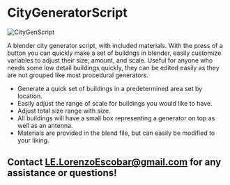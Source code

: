 # CityGeneratorScript

![CityGenScript](https://user-images.githubusercontent.com/59485356/187823984-d910c4f1-c9ba-440d-a064-2f86d725723d.gif)

A blender city generator script, with included materials.
With the press of a button you can quickly make a set of buildngs in blender, easily customize variables to adjust their size, amount, and scale.
Useful for anyone who needs some low detail buildings quickly, they can be edited easily as they are not grouped like most procedural generators.


- Generate a quick set of buildings in a predetermined area set by location.
- Easily adjust the range of scale for buildings you would like to have. 
- Adjust total size range with size.
- All buildings will have a small box representing a generator on top as well as an antenna.
- Materials are provided in the blend file, but can easily be modified to your liking.

## Contact LE.LorenzoEscobar@gmail.com for any assistance or questions!
